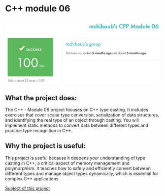 # C++ module 06 #

![My result on this project](result.jpg)

## What the project does: ##
The C++ - Module 06 project focuses on C++ type casting. It includes exercises that cover scalar type conversion, serialization of data structures, and identifying the real type of an object through casting. You will implement static methods to convert data between different types and practice type recognition in C++.

## Why the project is useful: ##
This project is useful because it deepens your understanding of type casting in C++, a critical aspect of memory management and polymorphism. It teaches how to safely and efficiently convert between different types and manage object types dynamically, which is essential for complex C++ applications.

[Subject of this project](en.subject.pdf)
